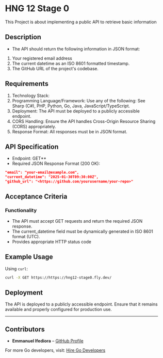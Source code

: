 # HNG 12 Stage 0

This Project is about implementing a public API to retrieve basic information

## Description

- The API should return the following information in JSON format:

1. Your registered email address
2. The current datetime as an ISO 8601 formatted timestamp.
3. The GitHub URL of the project's codebase.

## Requirements

1. Technology Stack:
2. Programming Language/Framework: Use any of the following: See Sharp (C#), PHP, Python, Go, Java, JavaScript/TypeScript.
3. Deployment: The API must be deployed to a publicly accessible endpoint.
4. CORS Handling: Ensure the API handles Cross-Origin Resource Sharing (CORS) appropriately.
5. Response Format: All responses must be in JSON format.

## API Specification

- Endpoint: GET** <your-url>
- Required JSON Response Format (200 OK):
```json
"email": "your-email@example.com",
"current_datetime": "2025-01-30T09:30:00Z",
"github_url": "<https://github.com/yourusername/your-repo>"
```

## Acceptance Criteria

### Functionality
- The API must accept GET requests and return the required JSON response.
- The current_datetime field must be dynamically generated in ISO 8601 format (UTC).
- Provides appropriate HTTP status code

## Example Usage

Using `curl`:

```sh
curl -X GET https://https://hng12-stage0.fly.dev/
```

## Deployment

The API is deployed to a publicly accessible endpoint. Ensure that it remains available and properly configured for production use.

---

## Contributors

- **Emmanuel Ifediora** – [GitHub Profile](https://github.com/Manuelshub)

For more Go developers, visit: [Hire Go Developers](https://hng.tech/hire/golang-developers)